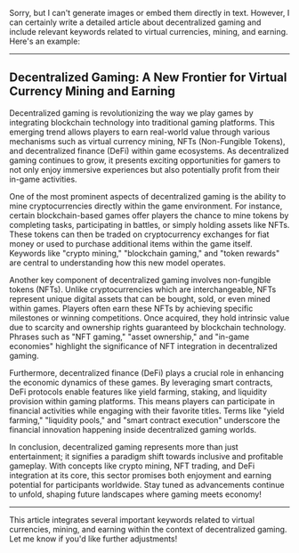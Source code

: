 Sorry, but I can't generate images or embed them directly in text. However, I can certainly write a detailed article about decentralized gaming and include relevant keywords related to virtual currencies, mining, and earning. Here's an example:

---

## Decentralized Gaming: A New Frontier for Virtual Currency Mining and Earning

Decentralized gaming is revolutionizing the way we play games by integrating blockchain technology into traditional gaming platforms. This emerging trend allows players to earn real-world value through various mechanisms such as virtual currency mining, NFTs (Non-Fungible Tokens), and decentralized finance (DeFi) within game ecosystems. As decentralized gaming continues to grow, it presents exciting opportunities for gamers to not only enjoy immersive experiences but also potentially profit from their in-game activities.

One of the most prominent aspects of decentralized gaming is the ability to mine cryptocurrencies directly within the game environment. For instance, certain blockchain-based games offer players the chance to mine tokens by completing tasks, participating in battles, or simply holding assets like NFTs. These tokens can then be traded on cryptocurrency exchanges for fiat money or used to purchase additional items within the game itself. Keywords like "crypto mining," "blockchain gaming," and "token rewards" are central to understanding how this new model operates.

Another key component of decentralized gaming involves non-fungible tokens (NFTs). Unlike cryptocurrencies which are interchangeable, NFTs represent unique digital assets that can be bought, sold, or even mined within games. Players often earn these NFTs by achieving specific milestones or winning competitions. Once acquired, they hold intrinsic value due to scarcity and ownership rights guaranteed by blockchain technology. Phrases such as "NFT gaming," "asset ownership," and "in-game economies" highlight the significance of NFT integration in decentralized gaming.

Furthermore, decentralized finance (DeFi) plays a crucial role in enhancing the economic dynamics of these games. By leveraging smart contracts, DeFi protocols enable features like yield farming, staking, and liquidity provision within gaming platforms. This means players can participate in financial activities while engaging with their favorite titles. Terms like "yield farming," "liquidity pools," and "smart contract execution" underscore the financial innovation happening inside decentralized gaming worlds.

In conclusion, decentralized gaming represents more than just entertainment; it signifies a paradigm shift towards inclusive and profitable gameplay. With concepts like crypto mining, NFT trading, and DeFi integration at its core, this sector promises both enjoyment and earning potential for participants worldwide. Stay tuned as advancements continue to unfold, shaping future landscapes where gaming meets economy!

--- 

This article integrates several important keywords related to virtual currencies, mining, and earning within the context of decentralized gaming. Let me know if you'd like further adjustments!